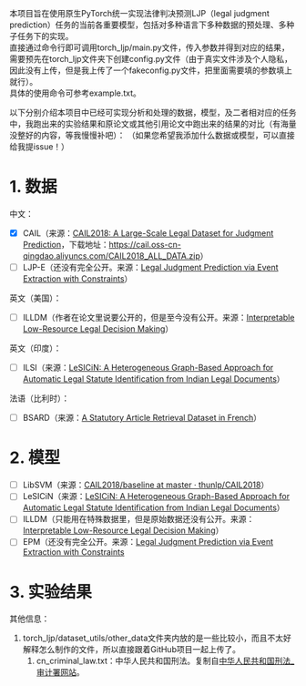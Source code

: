 本项目旨在使用原生PyTorch统一实现法律判决预测LJP（legal judgment prediction）任务的当前各重要模型，包括对多种语言下多种数据的预处理、多种子任务下的实现。  
直接通过命令行即可调用torch_ljp/main.py文件，传入参数并得到对应的结果，需要预先在torch_ljp文件夹下创建config.py文件（由于真实文件涉及个人隐私，因此没有上传，但是我上传了一个fakeconfig.py文件，把里面需要填的参数填上就行）。  
具体的使用命令可参考example.txt。  

以下分别介绍本项目中已经可实现分析和处理的数据，模型，及二者相对应的任务中，我跑出来的实验结果和原论文或其他引用论文中跑出来的结果的对比（有海量没整好的内容，等我慢慢补吧）：
（如果您希望我添加什么数据或模型，可以直接给我提issue！）
# 1. 数据
中文：
- [x] CAIL（来源：[CAIL2018: A Large-Scale Legal Dataset for Judgment Prediction](https://arxiv.org/abs/1807.02478)，下载地址：<https://cail.oss-cn-qingdao.aliyuncs.com/CAIL2018_ALL_DATA.zip>）
- [ ] LJP-E（还没有完全公开。来源：[Legal Judgment Prediction via Event Extraction with Constraints](https://aclanthology.org/2022.acl-long.48/)）

英文（美国）：
- [ ] ILLDM（作者在论文里说要公开的，但是至今没有公开。来源：[Interpretable Low-Resource Legal Decision Making](https://arxiv.org/abs/2201.01164)）

英文（印度）：
- [ ] ILSI（来源：[LeSICiN: A Heterogeneous Graph-Based Approach for Automatic Legal Statute Identification from Indian Legal Documents](https://arxiv.org/abs/2112.14731)）

法语（比利时）：
- [ ] BSARD（来源：[A Statutory Article Retrieval Dataset in French](https://arxiv.org/abs/2108.11792)）

# 2. 模型
- [ ] LibSVM（来源：[CAIL2018/baseline at master · thunlp/CAIL2018](https://github.com/thunlp/CAIL2018/tree/master/baseline)）
- [ ] LeSICiN（来源：[LeSICiN: A Heterogeneous Graph-Based Approach for Automatic Legal Statute Identification from Indian Legal Documents](https://arxiv.org/abs/2112.14731)）
- [ ] ILLDM（只能用在特殊数据里，但是原始数据还没有公开。来源：[Interpretable Low-Resource Legal Decision Making](https://arxiv.org/abs/2201.01164)）
- [ ] EPM（还没有完全公开。来源：[Legal Judgment Prediction via Event Extraction with Constraints](https://aclanthology.org/2022.acl-long.48/)

# 3. 实验结果

其他信息：
1. torch_ljp/dataset_utils/other_data文件夹内放的是一些比较小，而且不太好解释怎么制作的文件，所以直接跟着GitHub项目一起上传了。
    1. cn_criminal_law.txt：中华人民共和国刑法。复制自[中华人民共和国刑法_审计署网站](https://www.audit.gov.cn/n7/n34/n58/c109675/content.html)。